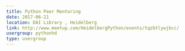 ```yaml
---
title: Python Peer Mentoring
date: 2017-06-21
location: DAI Library , Heidelberg
link: http://www.meetup.com/HeidelbergPython/events/tqzbtlywjbcc/
usergroup: pythonhd
type: usergroup
---
```

